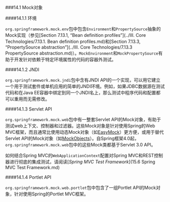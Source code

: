 ###14.1 Mock对象

####14.1.1 环境

`org.springframework.mock.env`包中包含`Environment`和`PropertySource`抽象的Mock实现（参见[Section 7.13.1, “Bean definition profiles”](../III. Core Technologies/7.13.1. Bean definition profiles.md)和[Section 7.13.3, “PropertySource abstraction”](../III. Core Technologies/7.13.3 PropertySource abstraction.md)）。`MockEnvironment`和`MockPropertySource`有助于开发针对依赖于特定环境属性的代码的容器外测试。

####14.1.2 JNDI

`org.springframework.mock.jndi`包中含有JNDI API的一个实现，可以用它建立一个用于测试套件或单机应用的简单的JNDI环境。例如，如果JDBC数据源在测试代码和在Java EE容器中绑定到同一个JNDI名上，那么测试中程序代码和配置都可以重用而无需修改。

####14.1.3 Servlet API

`org.springframework.mock.web`包中有一整套Servlet API的Mock对象，有助于测试web上下文、控制器和过滤器。这些Mock对象是针对使用Spring的Web MVC框架，而且通常比使用动态Mock对象（如[EasyMock](http://www.easymock.org/)）更方便，或用于替代Servlet API的Mock对象（如[MockObjects](http://www.mockobjects.com/)）。自Spring框架4.0起，`org.springframework.mock.web`包中的这些Mock类都基于Servlet 3.0 API。

如何结合Spring MVC的`WebApplicationContext`配置对Spring MVC和REST控制器进行彻底的集成测试，请阅读[*Spring MVC Test Framework*](15.6 Spring MVC Test Framework.md)

####14.1.4 Portlet API

`org.springframework.mock.web.portlet`包中包含了一组Portlet API的Mock对象，针对使用Spring的Portlet MVC框架。
